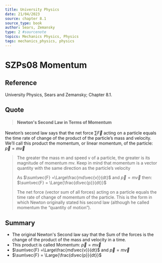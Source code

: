 ```yaml
---
title: University Physics
date: 21/04/2023
source: chapter 8.1
source_type: book 
author: Sears, Zemansky
type: 2 #sourcenote
topics: Mechanics Physics, Physics
tags: mechanics_physics, physics
---
```

# SZPs08 Momentum

## **Reference**
University Physics, Sears and Zemansky; Chapter 8.1.

## **Quote**
> #### Newton's Second Law in Terms of Momentum
Newton’s second law says that the net force $\sum\vec{F}$ acting on a particle equals the time rate of change of the product of the particle’s mass and velocity. We’ll call this product the momentum, or linear momentum, of the particle:
$\vec{p} = m\vec{v}$
> 
> The greater the mass m and speed v of a particle, the greater is its magnitude of momentum mv. Keep in mind that momentum is a vector quantity with the same direction as the particle’s velocity
> 
> As $\sum\vec{F} =\Large\frac{md\vec{v}}{dt}$ and $\vec{p} = m\vec{v}$  then:
$\sum\vec{F} = \Large{\frac{d\vec{p}}{dt}}$
> 
> The net force (vector sum of all forces) acting on a particle equals the time rate of change of momentum of the particle. This is the form in which Newton originally stated his second law (although he called momentum the “quantity of motion”).


## **Summary**
- The original Newton's Second law say that the Sum of the forces is the change of the product of the mass and velocity in a time.
- This product is called Momentum: $\vec{p} = m\vec{v}$
- $\sum\vec{F} =\Large\frac{md\vec{v}}{dt}$ and $\vec{p} = m\vec{v}$
- $\sum\vec{F} = \Large{\frac{d\vec{p}}{dt}}$